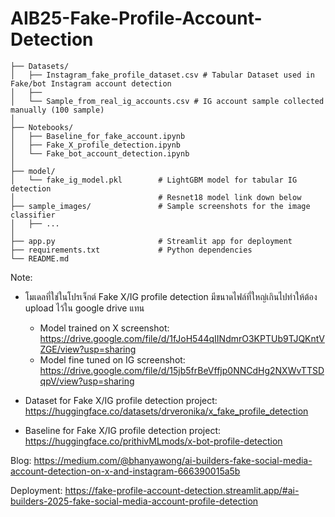 # AIB25-Fake-Profile-Account-Detection

```
├── Datasets/
│   ├── Instagram_fake_profile_dataset.csv # Tabular Dataset used in Fake/bot Instagram account detection
│   ├── 
│   └── Sample_from_real_ig_accounts.csv # IG account sample collected manually (100 sample)
│
├── Notebooks/
│   ├── Baseline_for_fake_account.ipynb
│   ├── Fake_X_profile_detection.ipynb
│   └── Fake_bot_account_detection.ipynb
│
├── model/
│   └── fake_ig_model.pkl        # LightGBM model for tabular IG detection
│                                # Resnet18 model link down below
├── sample_images/               # Sample screenshots for the image classifier
│   ├── ...
│
├── app.py                       # Streamlit app for deployment
├── requirements.txt             # Python dependencies
└── README.md
```

Note:
- โมเดลที่ใช่ในโปรเจ็กต์ Fake X/IG profile detection มีขนาดไฟล์ที่ใหญ่เกินไปทำให้ต้อง upload ไว้ใน google drive แทน
  - Model trained on X screenshot: https://drive.google.com/file/d/1fJoH544qIINdmrO3KPTUb9TJQKntVZGE/view?usp=sharing
  - Model fine tuned on IG screenshot: https://drive.google.com/file/d/15jb5frBeVffjp0NNCdHg2NXWvTTSDqpV/view?usp=sharing

- Dataset for Fake X/IG profile detection project: https://huggingface.co/datasets/drveronika/x_fake_profile_detection
- Baseline for Fake X/IG profile detection project: https://huggingface.co/prithivMLmods/x-bot-profile-detection

Blog: https://medium.com/@bhanyawong/ai-builders-fake-social-media-account-detection-on-x-and-instagram-666390015a5b

Deployment: https://fake-profile-account-detection.streamlit.app/#ai-builders-2025-fake-social-media-account-profile-detection
